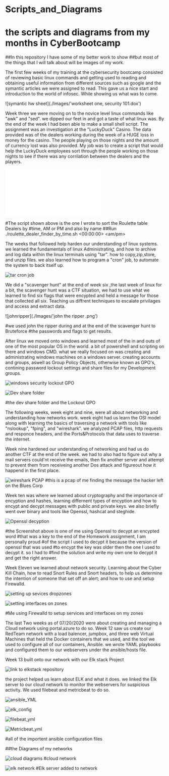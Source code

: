 # Scripts_and_Diagrams
# the scripts and diagrams from my months in CyberBootcamp
##In this repository I have some of my better work to show
##but most of the things that I will talk about will be images of my work.

The first few weeks of my training at the cybersecurity bootcamp consisted of 
reviewing basic linux commands and getting used to reading and obtaining useful 
information from different sources such as google and the symantic articles 
we were assigned to read. This gave us a nice start and introduction to the world 
of infosec. While showing us what was to come.

![symantic hw sheet](./Images/'worksheet one, security 101.dox')

Week three we were moving on to the novice level linux commands like "awk" and "sed".
we dipped our feet in and got a taste of what linux was. By the end of the week
I had been able to make a small shell script. The assignment was an investigation
at the "LuckyDuck" Casino. The data provided was of the dealers working during 
the week of a HUGE loss in money for the casino. The people playing on those nights
and the amount of currency lost was also provided. My job was to create a script
that would help the LuckyDuck employees sort through the people working on 
those nights to see if there was any corrilation between the dealers and the 
players. 

![shell script dealer](./Scripts/roulette_dealer_finder_by_time.sh)

#The script shown above is the one I wrote to sort the Roulette table Dealers by 
#time, AM or PM and also by name
##Run ./roulette_dealer_finder_by_time.sh <00:00:00> <am/pm> <Name>

The weeks that followed help harden our understanding of linux systems.
we learned the fundamentals of linux Administrating, and how to archive 
and log data within the linux terminals using "tar". how to copy,zip,store, and
unzip files. we also learned how to program a "cron" job, to automate the system
to back itself up.

![tar cron job](./Images/creating_cronjob.png)

We did a "scavenger hunt" at the end of week six ,the last week of linux for a bit, 
the scavenger hunt was a CTF situation, we had to use what we learned to 
find six flags that were encypted and held a message for those that collected 
all six. Teaching us diffrent techniques to escalate privilages and access and
extract data.

![johnripper](./Images/'john the ripper .png')

#we used john the ripper during and at the end of the scavenger hunt to Bruteforce
#the passwords and flags to get results.

After linux we moved onto windows and learned most of the in and outs of one of
the most popular OS in the world. a bit of powershell and scripting on there 
and windows CMD. what we really focused on was creating and administrating windows
machines on a windows server. creating accounts and groups, aswell as 
Group Policy Objects, otherwise known as GPO's, contining password lockout settings
and share files for my Development groups.

![windows security lockout GPO](./Images/account_lockout.png)

![Dev share folder](./Images/developer_sharefolder.png)

#the dev share folder and the Lockout GPO

The following weeks, week eight and nine, were all about networking and understanding
how networks work. week eight had us learn the OSI model along with learning 
the basics of traversing a network with tools like "nslookup", "fping", 
and "wireshark". we analyzed PCAP files, http requests and responce headers, 
and the Ports&Protocols that data uses to traverse the internet.

Week nine hardened our understanding of networking and had us do another CTF at
the end of the week. we had to also had to figure out why a mail servers could'nt 
receive the emails, then fix another server and attempt to prevent them from 
receiveing another Dos attack and figureout how it happend in the first place.

![wireshark PCAP](./Images/PCAP.png)
#this is a pcap of me finding the message the hacker left on the Blues Corp

Week ten was where we learned about cryptography and the importance of encyption and
hashes, learning differnent types of encyption and how to encypt and decypt messages
with public and private keys. we also briefly went over binary and tools like Openssl, 
hashcat and steghide.

![Openssl decyption](./Images/openssl_decypt.png)

#the Screenshot above is one of me using Openssl to decypt an encypted word
#that was a key to the end of the Homework assignment, I am personally proud 
#of the script I used to decypt it because the version of openssl that was used 
#to encypt the key was older then the one I used to decypt it. so I had to 
#find the solution and write my own one to decypt it and get the right answer. 


Week Eleven we learned about network security. Learning about the Cyber Kill Chain,
how to read Snort Rules and Snort headers, to help us determine the intention of 
someone that set off an alert; and how to use and setup Firewalld.

![setting up sevices dropzones](./Images/adding_services.png)

![setting interfaces on zones](./Images/adding_interfacees_to_zones.png)
 
#Me using Firewalld to setup services and interfaces on my zones

The last Two weeks as of 07/20/2020 were about creating and managing a Cloud network
using portal.azure to do so. Week 12 saw us create our RedTeam network with a 
load balencer, jumpbox, and three web Virtual Machines that held the Docker 
containers that we used, and the tool we used to configure all of our containers,
Ansible. we wrote YAML playbooks and configured them to our webservers under the 
ansible/hosts file.

Week 13 built onto our network with our Elk stack Project

![link to elkstack repository](https://github.com/zistk/ELKstack_Repo_Hw.git)

the project helped us learn about ELK and what it does.
we linked the Elk server to our cloud network to monitor the webservers for 
suspicious activity. We used filebeat and metricbeat to do so.

![ansible_YML](./Scripts/YAML_files/ansible_config.yml)

![elk_config](./Scripts/YAML_files/Elkstack_config.yml)

![filebeat_yml](./Scripts/YAML_files/filebeat-playbook.yml)

![Metricbeat_yml](./Scripts/YAML_files/metricbeat_playbook.yml)

#all of the importent ansible configuration files

##the Diagrams of my networks

![cloud diagrams](./Diagrams/Hw_12_diagram.png)
#cloud network

![elk network](./Diagrams/Finished_elknet_diagram.png)
#Elk server added to network
